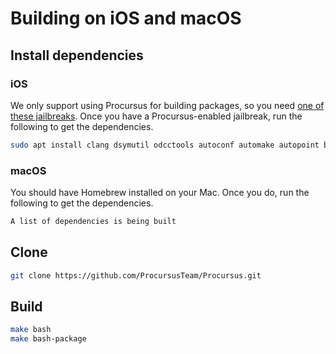 # Building on iOS and macOS

## Install dependencies

### iOS

We only support using Procursus for building packages, so you need [one of these jailbreaks](../../../Installation/iOS.md). Once you have a Procursus-enabled jailbreak, run the following to get the dependencies.
```bash
sudo apt install clang dsymutil odcctools autoconf automake autopoint bash bison cmake docbook-xml docbook-xsl fakeroot findutils flex gawk git gnupg groff gzip ldid libtool make ncurses-bin openssl patch pkg-config po4a python3 sed tar triehash wget xz-utils zstd
```


### macOS

<!-- You should follow the [installation guide](../../../Installation/macOS.md) -->
You should have Homebrew installed on your Mac. Once you do, run the following to get the dependencies.
```bash
A list of dependencies is being built
```

## Clone

```bash
git clone https://github.com/ProcursusTeam/Procursus.git
```

## Build

```bash
make bash
make bash-package
```

